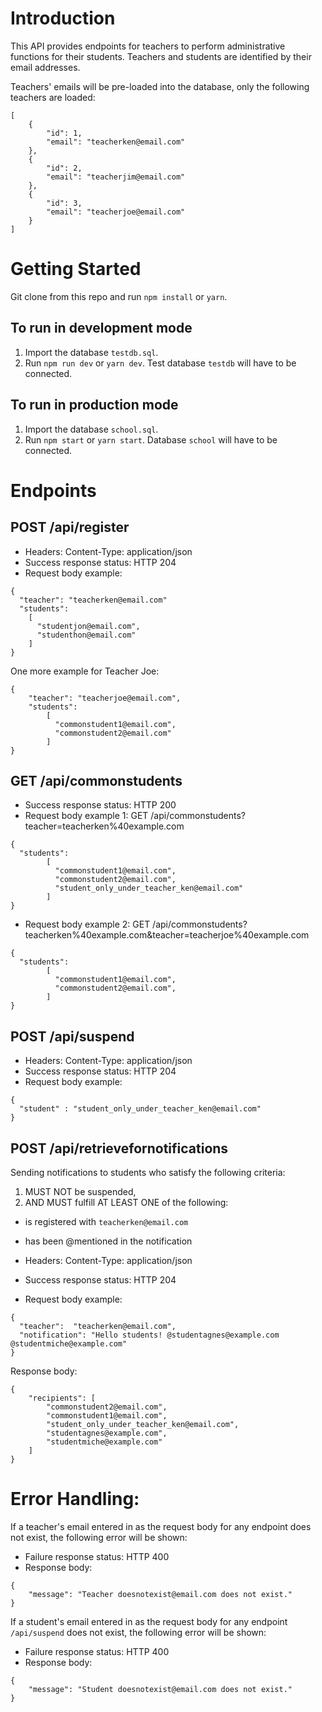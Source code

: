 
# Introduction
This API provides endpoints for teachers to perform administrative functions for their students. Teachers and students are identified by their email addresses. 

Teachers' emails will be pre-loaded into the database, only the following teachers are loaded: 
```
[
    {
        "id": 1,
        "email": "teacherken@email.com"
    },
    {
        "id": 2,
        "email": "teacherjim@email.com"
    },
    {
        "id": 3,
        "email": "teacherjoe@email.com"
    }
]
```
# Getting Started
Git clone from this repo and run `npm install` or `yarn`.

## To run in development mode
1. Import the database `testdb.sql`.
2. Run `npm run dev` or `yarn dev`. Test database `testdb` will have to be connected.

## To run in production mode
1. Import the database `school.sql`.
2. Run `npm start` or `yarn start`. Database `school` will have to be connected.

# Endpoints
## POST /api/register
- Headers: Content-Type: application/json
- Success response status: HTTP 204
- Request body example:
```
{
  "teacher": "teacherken@email.com"
  "students":
    [
      "studentjon@email.com",
      "studenthon@email.com"
    ]
}
```
One more example for Teacher Joe:
```
{
	"teacher": "teacherjoe@email.com",
	"students":
	    [
	      "commonstudent1@email.com", 
	      "commonstudent2@email.com"
	    ]
}
```
## GET /api/commonstudents
- Success response status: HTTP 200
- Request body example 1: GET /api/commonstudents?teacher=teacherken%40example.com
```
{
  "students":
	    [
	      "commonstudent1@email.com", 
	      "commonstudent2@email.com",
    	  "student_only_under_teacher_ken@email.com"
	    ]
}
```
- Request body example 2: GET /api/commonstudents?teacherken%40example.com&teacher=teacherjoe%40example.com
```
{
  "students":
	    [
	      "commonstudent1@email.com", 
	      "commonstudent2@email.com",
	    ]
}
```
## POST /api/suspend
- Headers: Content-Type: application/json
- Success response status: HTTP 204
- Request body example:
```
{
  "student" : "student_only_under_teacher_ken@email.com"
}
```

## POST /api/retrievefornotifications

Sending notifications to students who satisfy the following criteria:
1. MUST NOT be suspended,
2. AND MUST fulfill AT LEAST ONE of the following:
  - is registered with `teacherken@email.com`
  - has been @mentioned in the notification

- Headers: Content-Type: application/json
- Success response status: HTTP 204
- Request body example:
```
{
  "teacher":  "teacherken@email.com",
  "notification": "Hello students! @studentagnes@example.com @studentmiche@example.com"
}
```
Response body:
```
{
    "recipients": [
        "commonstudent2@email.com",
        "commonstudent1@email.com",
        "student_only_under_teacher_ken@email.com",
        "studentagnes@example.com",
        "studentmiche@example.com"
    ]
}
```
# Error Handling:
If a teacher's email entered in as the request body for any endpoint does not exist, the following error will be shown:
- Failure response status: HTTP 400
- Response body:
```
{
    "message": "Teacher doesnotexist@email.com does not exist."
}
```

If a student's email entered in as the request body for any endpoint `/api/suspend` does not exist, the following error will be shown:
- Failure response status: HTTP 400
- Response body:
```
{
    "message": "Student doesnotexist@email.com does not exist."
}
```